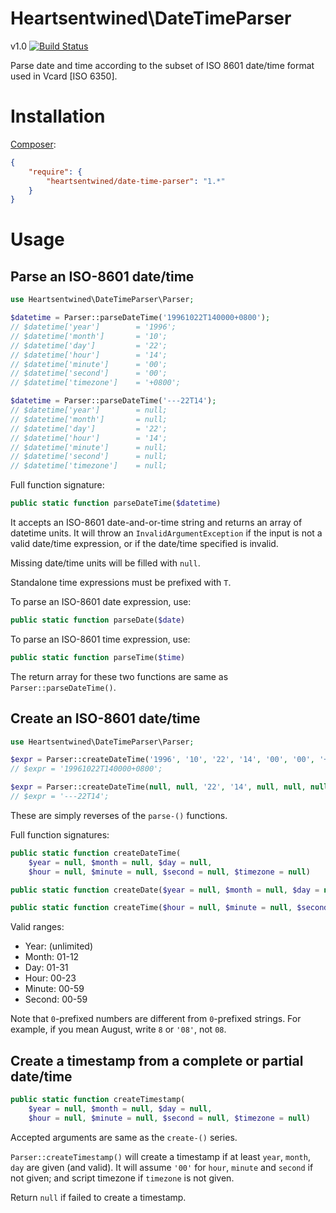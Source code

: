 # Heartsentwined\DateTimeParser

v1.0 [![Build Status](https://secure.travis-ci.org/heartsentwined/date-time-parser.png)](http://travis-ci.org/heartsentwined/date-time-parser)

Parse date and time according to the subset of ISO 8601 date/time format used in Vcard [ISO 6350].

# Installation

[Composer](http://getcomposer.org/):

```json
{
    "require": {
        "heartsentwined/date-time-parser": "1.*"
    }
}
```

# Usage

## Parse an ISO-8601 date/time

```php
use Heartsentwined\DateTimeParser\Parser;

$datetime = Parser::parseDateTime('19961022T140000+0800');
// $datetime['year']        = '1996';
// $datetime['month']       = '10';
// $datetime['day']         = '22';
// $datetime['hour']        = '14';
// $datetime['minute']      = '00';
// $datetime['second']      = '00';
// $datetime['timezone']    = '+0800';

$datetime = Parser::parseDateTime('---22T14');
// $datetime['year']        = null;
// $datetime['month']       = null;
// $datetime['day']         = '22';
// $datetime['hour']        = '14';
// $datetime['minute']      = null;
// $datetime['second']      = null;
// $datetime['timezone']    = null;
```

Full function signature:

```php
public static function parseDateTime($datetime)
```

It accepts an ISO-8601 date-and-or-time string and returns an array of datetime units. It will throw an `InvalidArgumentException` if the input is not a valid date/time expression, or if the date/time specified is invalid.

Missing date/time units will be filled with `null`.

Standalone time expressions must be prefixed with `T`.

To parse an ISO-8601 date expression, use:

```php
public static function parseDate($date)
```

To parse an ISO-8601 time expression, use:

```php
public static function parseTime($time)
```

The return array for these two functions are same as `Parser::parseDateTime()`.

## Create an ISO-8601 date/time

```php
use Heartsentwined\DateTimeParser\Parser;

$expr = Parser::createDateTime('1996', '10', '22', '14', '00', '00', '+0800');
// $expr = '19961022T140000+0800';

$expr = Parser::createDateTime(null, null, '22', '14', null, null, null);
// $expr = '---22T14';
```

These are simply reverses of the `parse-()` functions.

Full function signatures:

```php
public static function createDateTime(
    $year = null, $month = null, $day = null,
    $hour = null, $minute = null, $second = null, $timezone = null)
```

```php
public static function createDate($year = null, $month = null, $day = null)
```

```php
public static function createTime($hour = null, $minute = null, $second = null, $timezone = null)
```

Valid ranges:

- Year: (unlimited)
- Month: 01-12
- Day: 01-31
- Hour: 00-23
- Minute: 00-59
- Second: 00-59

Note that `0`-prefixed numbers are different from `0`-prefixed strings. For example, if you mean August, write `8` or `'08'`, not `08`.

## Create a timestamp from a complete or partial date/time

```php
public static function createTimestamp(
    $year = null, $month = null, $day = null,
    $hour = null, $minute = null, $second = null, $timezone = null)
```

Accepted arguments are same as the `create-()` series.

`Parser::createTimestamp()` will create a timestamp if at least `year`, `month`, `day` are given (and valid). It will assume `'00'` for `hour`, `minute` and `second` if not given; and script timezone if `timezone` is not given.

Return `null` if failed to create a timestamp.
